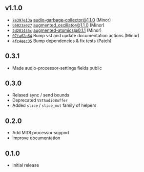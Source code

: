 ## v1.1.0

* [`7e397e13a`](https://github.com/yamadapc/augmented-audio/commits/7e397e13a) audio-garbage-collector@1.1.0 (Minor)
* [`b5023a027`](https://github.com/yamadapc/augmented-audio/commits/b5023a027) augmented_oscillator@1.1.0 (Minor)
* [`2d281455c`](https://github.com/yamadapc/augmented-audio/commits/2d281455c) augmented-atomics@0.1.1 (Minor)
* [`07fa62a64`](https://github.com/yamadapc/augmented-audio/commits/07fa62a64) Bump vst and update documentation actions (Minor)
* [`4fc4eec35`](https://github.com/yamadapc/augmented-audio/commits/4fc4eec35) Bump dependencies & fix tests (Patch)

## 0.3.1
* Made audio-processor-settings fields public

## 0.3.0
* Relaxed sync / send bounds
* Deprecated `VSTAudioBuffer`
* Added `slice` / `slice_mut` family of helpers

## 0.2.0
* Add MIDI processor support
* Improve documentation

## 0.1.0
* Initial release